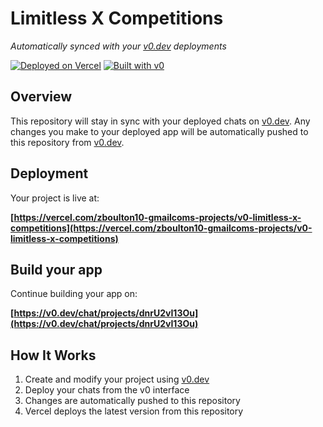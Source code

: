 # Limitless X Competitions

*Automatically synced with your [v0.dev](https://v0.dev) deployments*

[![Deployed on Vercel](https://img.shields.io/badge/Deployed%20on-Vercel-black?style=for-the-badge&logo=vercel)](https://vercel.com/zboulton10-gmailcoms-projects/v0-limitless-x-competitions)
[![Built with v0](https://img.shields.io/badge/Built%20with-v0.dev-black?style=for-the-badge)](https://v0.dev/chat/projects/dnrU2vI13Ou)

## Overview

This repository will stay in sync with your deployed chats on [v0.dev](https://v0.dev).
Any changes you make to your deployed app will be automatically pushed to this repository from [v0.dev](https://v0.dev).

## Deployment

Your project is live at:

**[https://vercel.com/zboulton10-gmailcoms-projects/v0-limitless-x-competitions](https://vercel.com/zboulton10-gmailcoms-projects/v0-limitless-x-competitions)**

## Build your app

Continue building your app on:

**[https://v0.dev/chat/projects/dnrU2vI13Ou](https://v0.dev/chat/projects/dnrU2vI13Ou)**

## How It Works

1. Create and modify your project using [v0.dev](https://v0.dev)
2. Deploy your chats from the v0 interface
3. Changes are automatically pushed to this repository
4. Vercel deploys the latest version from this repository

